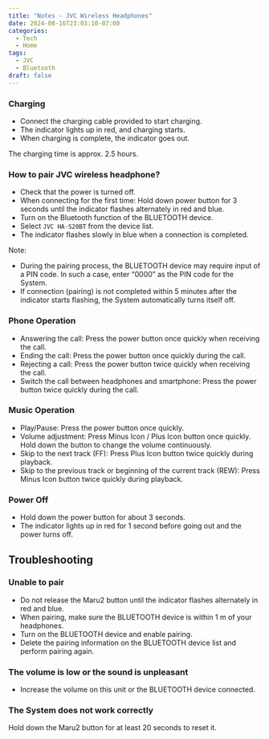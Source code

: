 ```yaml
---
title: "Notes - JVC Wireless Headphones"
date: 2024-08-16T23:03:10-07:00
categories:
  - Tech
  - Home
tags:
  - JVC
  - Bluetooth
draft: false
---
```


### Charging
* Connect the charging cable provided to start charging.
* The indicator lights up in red, and charging starts. 
* When charging is complete, the indicator goes out.

The charging time is approx. 2.5 hours.

### How to pair JVC wireless headphone?
* Check that the power is turned off.
* When connecting for the first time:
Hold down power button for 3 seconds until the indicator flashes alternately in red and blue.
* Turn on the Bluetooth function of the BLUETOOTH device.
* Select `JVC HA-S20BT` from the device list.
* The indicator flashes slowly in blue when a connection is completed.

Note:
* During the pairing process, the BLUETOOTH device may require input of a PIN code. In such a case, enter “0000” as the PIN code for the System.
* If connection (pairing) is not completed within 5 minutes after the indicator starts flashing, the System automatically turns itself off.

### Phone Operation
* Answering the call: Press the power button once quickly when receiving the call.
* Ending the call: Press the power button once quickly during the call.
* Rejecting a call: Press the power button twice quickly when receiving the call.
* Switch the call between headphones and smartphone: Press the power button twice quickly during the call.

### Music Operation
* Play/Pause: Press the power button once quickly.
* Volume adjustment: Press Minus Icon / Plus Icon button once quickly.
Hold down the button to change the volume continuously.
* Skip to the next track (FF): Press Plus Icon button twice quickly during playback.
* Skip to the previous track or beginning of the current track (REW): Press Minus Icon button twice quickly during playback.

### Power Off
* Hold down the power button for about 3 seconds.
* The indicator lights up in red for 1 second before going out and the power turns off.

## Troubleshooting
### Unable to pair
* Do not release the Maru2 button until the indicator flashes alternately in red and blue.
* When pairing, make sure the BLUETOOTH device is within 1 m of your headphones.
* Turn on the BLUETOOTH device and enable pairing.
* Delete the pairing information on the BLUETOOTH device list and perform pairing again.

### The volume is low or the sound is unpleasant
* Increase the volume on this unit or the BLUETOOTH device connected.

### The System does not work correctly
Hold down the Maru2 button for at least 20 seconds to reset it.